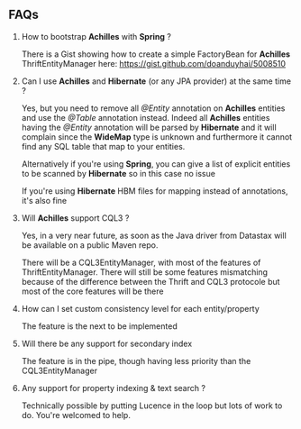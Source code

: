 ## FAQs

1. How to bootstrap **Achilles** with **Spring** ?

	There is a Gist showing how to create a simple FactoryBean for **Achilles**
	ThriftEntityManager here: https://gist.github.com/doanduyhai/5008510
	
2. Can I use **Achilles** and **Hibernate** (or any JPA provider) at the same time ?

	Yes, but you need to remove all *@Entity* annotation on **Achilles** entities
	and use the *@Table* annotation instead. Indeed all **Achilles** entities
	having the *@Entity* annotation will be parsed by **Hibernate** and it will complain
	since the **WideMap** type is unknown and furthermore it cannot find any SQL table
	that map to your entities.
	
	Alternatively if you're using **Spring**, you can give a list of explicit entities
	to be scanned by **Hibernate** so in this case no issue
	
	If you're using **Hibernate** HBM files for mapping instead of annotations, it's also
	fine
	
3. Will **Achilles** support CQL3 ?

	Yes, in a very near future, as soon as the Java driver from Datastax will be available
	on a public Maven repo.
	
	There will be a CQL3EntityManager, with most of the features of ThriftEntityManager. 
	There will still be some features mismatching because of the difference between the 
	Thrift and CQL3 protocole but most of the core features will be there

4. How can I set custom consistency level for each entity/property

	The feature is the next to be implemented
	
5. Will there be any support for secondary index

	The feature is in the pipe, though having less priority than the CQL3EntityManager 		 	  	

6.  Any support for property indexing & text search ?

	Technically possible by putting Lucence in the loop but lots of work to do. You're 
	welcomed to help. 
	
